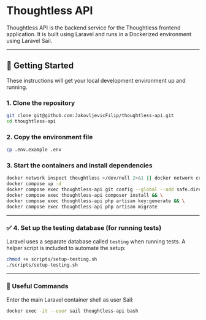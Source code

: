 # Thoughtless API

Thoughtless API is the backend service for the Thoughtless frontend application. It is built using Laravel and runs in a Dockerized environment using Laravel Sail.

---

## 🚀 Getting Started

These instructions will get your local development environment up and running.

### 1. Clone the repository

```bash
git clone git@github.com:JakovljevicFilip/thoughtless-api.git
cd thoughtless-api
```

### 2. Copy the environment file

```bash
cp .env.example .env
```

### 3. Start the containers and install dependencies

```bash
docker network inspect thoughtless >/dev/null 2>&1 || docker network create thoughtless
docker compose up -d
docker compose exec thoughtless-api git config --global --add safe.directory /var/www/html && \
docker compose exec thoughtless-api composer install && \
docker compose exec thoughtless-api php artisan key:generate && \
docker compose exec thoughtless-api php artisan migrate
```

---

### ✅ 4. Set up the testing database (for running tests)

Laravel uses a separate database called `testing` when running tests.
A helper script is included to automate the setup:

```bash
chmod +x scripts/setup-testing.sh
./scripts/setup-testing.sh
```

---

### 🧰 Useful Commands

Enter the main Laravel container shell as user Sail:

```bash
docker exec -it --user sail thoughtless-api bash
```
